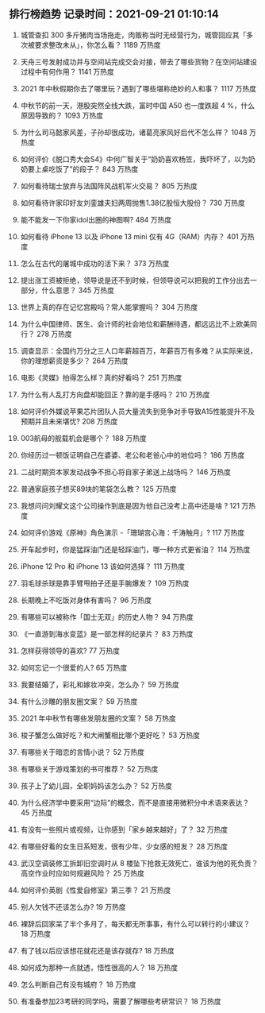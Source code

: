 
## 排行榜趋势 记录时间：2021-09-21 01:10:14
  
  1. 城管查扣 300 多斤猪肉当场拖走，肉贩称当时无经营行为，城管回应其「多次被要求整改未从」，你怎么看？ 1189 万热度
    
  2. 天舟三号发射成功并与空间站完成交会对接，带去了哪些货物？在空间站建设过程中有何作用？ 1141 万热度
    
  3. 2021 年中秋假期你去了哪里玩？遇到了哪些堪称绝妙的人和事？ 1117 万热度
    
  4. 中秋节的前一天，港股突然全线大跌，富时中国 A50 也一度跌超 4 %，什么原因导致的？ 1093 万热度
    
  5. 为什么司马懿家风差，子孙却很成功，诸葛亮家风好后代不怎么样？ 1048 万热度
    
  6. 如何评价《脱口秀大会S4》中何广智关于“奶奶喜欢杨笠，我吓坏了，以为奶奶要上桌吃饭了”的段子？ 843 万热度
    
  7. 如何看待瑞士放弃与法国阵风战机军火交易？ 805 万热度
    
  8. 如何看待许家印好友刘銮雄夫妇两周抛售1.38亿股恒大股份？ 730 万热度
    
  9. 能不能发一下你家idol出圈的神图啊? 484 万热度
    
  10. 如何看待 iPhone 13 以及 iPhone 13 mini  仅有 4G（RAM）内存？ 401 万热度
    
  11. 怎么在古代的屠城中成功的活下来？ 373 万热度
    
  12. 提出涨工资被拒绝，领导说是还不到时候，但领导说可以把我的工作分出去一部分，什么意思？ 345 万热度
    
  13. 世界上真的存在记忆宫殿吗？常人能掌握吗？ 304 万热度
    
  14. 为什么中国律师、医生、会计师的社会地位和薪酬待遇，都远远比不上欧美同行？ 278 万热度
    
  15. 调查显示：全国约万分之三人口年薪超百万，年薪百万有多难？从实际来说，你的理想薪资是多少？ 264 万热度
    
  16. 电影《灵媒》拍得怎么样？真的好看吗？ 251 万热度
    
  17. 为什么有人乱打方向盘却能回正？靠的是手感吗？ 210 万热度
    
  18. 如何评价外媒说苹果芯片团队人员大量流失到竞争对手导致A15性能提升不及预期并且未来堪忧? 208 万热度
    
  19. 003航母的舰载机会是哪个？ 188 万热度
    
  20. 你经历过一顿饭证明自己在婆婆、老公和老爸心中的地位吗？ 186 万热度
    
  21. 二战时期资本家发动战争不担心将自家子弟送上战场吗？ 146 万热度
    
  22. 普通家庭孩子想买89块的笔袋怎么教？ 125 万热度
    
  23. 我想问问刘耀文这个公司操作到底是因为他自己没考上高中还是啥 ? 121 万热度
    
  24. 如何评价游戏《原神》角色演示 -「珊瑚宫心海：千涛触月」? 117 万热度
    
  25. 开车起步时，你是猛踩油门还是轻踩油门，哪一种方式更省油？ 114 万热度
    
  26. iPhone 12 Pro 和 iPhone 13 该如何选择？ 111 万热度
    
  27. 羽毛球杀球是靠手臂甩拍子还是手腕爆发？ 109 万热度
    
  28. 长期晚上不吃饭对身体有害吗？ 96 万热度
    
  29. 有哪些可以被称作「国士无双」的历史人物？ 94 万热度
    
  30. 《一直游到海水变蓝》是一部怎样的纪录片？ 83 万热度
    
  31. 怎样获得领导的喜欢? 77 万热度
    
  32. 如何忘记一个很爱的人? 65 万热度
    
  33. 我要结婚了，彩礼和嫁妆冲突，怎么办？ 59 万热度
    
  34. 有什么沙雕的朋友圈文案？ 59 万热度
    
  35. 2021 年中秋节有哪些发朋友圈的文案？ 58 万热度
    
  36. 梭子蟹怎么做好吃？和大闸蟹相比哪个更好吃？ 53 万热度
    
  37. 有哪些关于暗恋的言情小说？ 52 万热度
    
  38. 有哪些关于游戏策划的书可推荐？ 52 万热度
    
  39. 孩子上了幼儿园，全职妈妈该怎么办？ 52 万热度
    
  40. 为什么经济学中要采用“边际”的概念，而不是直接用微积分中术语来表达？ 45 万热度
    
  41. 有没有一些照片或视频，让你感到「家乡越来越好」了？ 32 万热度
    
  42. 有哪些好看的女生日系短发，很有少年，少女感的短发？ 28 万热度
    
  43. 武汉空调装修工拆卸旧空调时从 8 楼坠下抢救无效死亡，谁该为他的死负责？高空作业时应如何规避风险？ 25 万热度
    
  44. 如何评价英剧《性爱自修室》第三季？ 21 万热度
    
  45. 别人欠钱不还该怎么办? 19 万热度
    
  46. 裸辞后回家呆了半个多月了，每天都无所事事，有什么可以转行的小建议？ 18 万热度
    
  47. 有了钱以后应该想花就花还是该存就存? 18 万热度
    
  48. 如何成为那种一点就透，悟性很高的人？ 18 万热度
    
  49. 怎么判断自己有没有城府？ 18 万热度
    
  50. 有准备参加23考研的同学吗，需要了解哪些考研常识？ 18 万热度
    